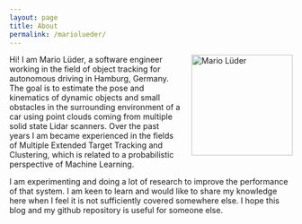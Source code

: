 ```yaml
---
layout: page
title: About
permalink: /mariolueder/
---
```


<img style="height:180px;width:180px;margin-left: 20px;margin-bottom: 20px;" alt="Mario Lüder" align="right" src="https://avatars.githubusercontent.com/u/8047224?v=4" >
<div>
Hi! I am Mario Lüder, a software engineer working in the field of object tracking for autonomous driving in Hamburg, Germany. The goal is to estimate the pose and kinematics of dynamic objects and small obstacles in the surrounding environment of a car using point clouds coming from multiple solid state Lidar scanners. Over the past years I am became experienced in the fields of Multiple Extended Target Tracking and Clustering, which is related to a probabilistic perspective of Machine Learning.

I am experimenting and doing a lot of research to improve the performance of that system. I am keen to learn and would like to share my knowledge here when I feel it is not sufficiently covered somewhere else. I hope this blog and my github repository is useful for someone else.
</div>

